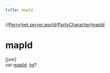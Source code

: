 ```yaml
---
title: mapId
---
```

//[Perry](../../../index.html)/[net.server.world](../index.html)/[PartyCharacter](index.html)/[mapId](map-id.html)



# mapId



[jvm]\
var [mapId](map-id.html): [Int](https://kotlinlang.org/api/latest/jvm/stdlib/kotlin/-int/index.html)?




